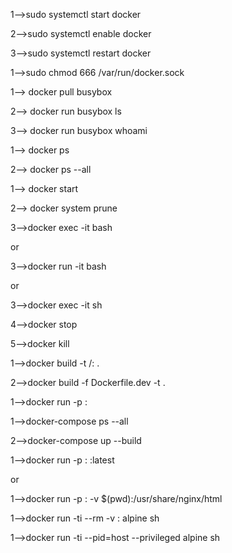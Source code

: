 <!-- Docker as System Daemon -->
1-->sudo systemctl start docker

2-->sudo systemctl enable docker

3-->sudo systemctl restart docker

<!-- Docker Permission -->
1-->sudo chmod 666 /var/run/docker.sock

<!-- Busy Box -->
1--> docker pull busybox

2--> docker run busybox ls

3--> docker run busybox whoami


<!--Listing Docker Image-->
1--> docker ps

2--> docker ps --all


<!-- Container -->
1--> docker start <container-id>

2--> docker system prune

3-->docker exec -it <container-id> bash

or

3-->docker run -it <container-name> bash

or

3-->docker exec -it <container-id> sh

4-->docker stop <container-id> 

5-->docker kill <container-id>

<!-- Container name -->
1-->docker build -t <dockerHub-id>/<customeName>:<Version> .

2-->docker build -f Dockerfile.dev -t <image-name> .

<!-- Run on specific port -->
1-->docker run -p <user-port>:<docker-port>  <docker-id>

<!-- Docker Compose -->
1-->docker-compose ps --all

2-->docker-compose up --build

<!-- Docker+Ngnix -->
1-->docker run -p <user-port>:<ngnix-port> <image-name>:latest

or

1-->docker run -p <user-port>:<ngnix-port> -v $(pwd):/usr/share/nginx/html <image-name>

<!-- Launch a container and expose the root-filesystem -->
1-->docker run -ti --rm -v <fileDirectory>:<dockerDirectory> alpine sh


<!-- Granting Privileges on docker -->
1-->docker run -ti --pid=host --privileged alpine sh